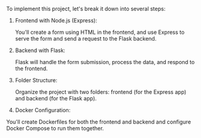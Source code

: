 To implement this project, let's break it down into several steps:

1. Frontend with Node.js (Express):

      You'll create a form using HTML in the frontend, and use Express to serve the form and send a request to the Flask backend.

2. Backend with Flask:

      Flask will handle the form submission, process the data, and respond to the frontend.

3. Folder Structure:

      Organize the project with two folders: frontend (for the Express app) and backend (for the Flask app).

4. Docker Configuration:

  You'll create Dockerfiles for both the frontend and backend and configure Docker Compose to run them together.
